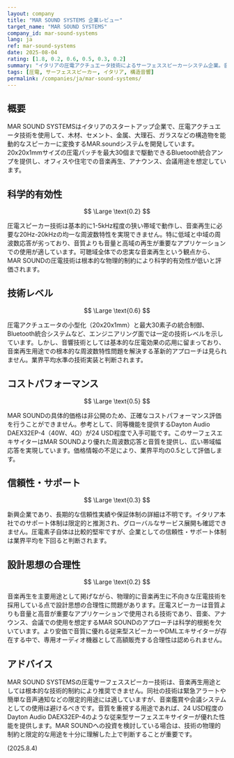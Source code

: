 ```yaml
---
layout: company
title: "MAR SOUND SYSTEMS 企業レビュー"
target_name: "MAR SOUND SYSTEMS"
company_id: mar-sound-systems
lang: ja
ref: mar-sound-systems
date: 2025-08-04
rating: [1.8, 0.2, 0.6, 0.5, 0.3, 0.2]
summary: "イタリアの圧電アクチュエータ技術によるサーフェススピーカーシステム企業。音楽再生には不向きな周波数特性と高コストが問題"
tags: [圧電, サーフェススピーカー, イタリア, 構造音響]
permalink: /companies/ja/mar-sound-systems/
---
```


## 概要

MAR SOUND SYSTEMSはイタリアのスタートアップ企業で、圧電アクチュエータ技術を使用して、木材、セメント、金属、大理石、ガラスなどの構造物を能動的なスピーカーに変換するMAR.soundシステムを開発しています。20x20x1mmサイズの圧電パッチを最大30個まで駆動できるBluetooth統合アンプを提供し、オフィスや住宅での音楽再生、アナウンス、会議用途を想定しています。

## 科学的有効性

$$ \Large \text{0.2} $$

圧電スピーカー技術は基本的に1-5kHz程度の狭い帯域で動作し、音楽再生に必要な20Hz-20kHzの均一な周波数特性を実現できません。特に低域と中域の周波数応答が劣っており、音質よりも音量と高域の再生が重要なアプリケーションでの使用が適しています。可聴域全体での忠実な音楽再生という観点から、MAR SOUNDの圧電技術は根本的な物理的制約により科学的有効性が低いと評価されます。

## 技術レベル

$$ \Large \text{0.6} $$

圧電アクチュエータの小型化（20x20x1mm）と最大30素子の統合制御、Bluetooth統合システムなど、エンジニアリング面では一定の技術レベルを示しています。しかし、音響技術としては基本的な圧電効果の応用に留まっており、音楽再生用途での根本的な周波数特性問題を解決する革新的アプローチは見られません。業界平均水準の技術実装と判断されます。

## コストパフォーマンス

$$ \Large \text{0.5} $$

MAR SOUNDの具体的価格は非公開のため、正確なコストパフォーマンス評価を行うことができません。参考として、同等機能を提供するDayton Audio DAEX32EP-4（40W、4Ω）が24 USD程度で入手可能です。このサーフェスエキサイターはMAR SOUNDより優れた周波数応答と音質を提供し、広い帯域幅応答を実現しています。価格情報の不足により、業界平均の0.5として評価します。

## 信頼性・サポート

$$ \Large \text{0.3} $$

新興企業であり、長期的な信頼性実績や保証体制の詳細は不明です。イタリア本社でのサポート体制は限定的と推測され、グローバルなサービス展開も確認できません。圧電素子自体は比較的堅牢ですが、企業としての信頼性・サポート体制は業界平均を下回ると判断されます。

## 設計思想の合理性

$$ \Large \text{0.2} $$

音楽再生を主要用途として掲げながら、物理的に音楽再生に不向きな圧電技術を採用している点で設計思想の合理性に問題があります。圧電スピーカーは音質よりも音量と高音が重要なアプリケーションで使用される技術であり、音楽、アナウンス、会議での使用を想定するMAR SOUNDのアプローチは科学的根拠を欠いています。より安価で音質に優れる従来型スピーカーやDMLエキサイターが存在する中で、専用オーディオ機器として高額販売する合理性は認められません。

## アドバイス

MAR SOUND SYSTEMSの圧電サーフェススピーカー技術は、音楽再生用途としては根本的な技術的制約により推奨できません。同社の技術は緊急アラートや簡単な音声通知などの限定的用途には適していますが、音楽鑑賞や会議システムとしての使用は避けるべきです。音質を重視する用途であれば、24 USD程度のDayton Audio DAEX32EP-4のような従来型サーフェスエキサイターが優れた性能を提供します。MAR SOUNDへの投資を検討している場合は、技術の物理的制約と限定的な用途を十分に理解した上で判断することが重要です。

(2025.8.4)
